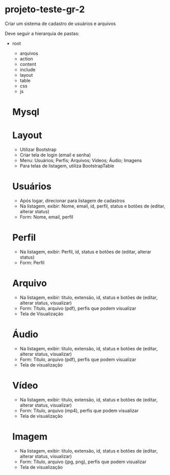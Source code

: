 # projeto-teste-gr-2
Criar um sistema de cadastro de usuários e arquivos



Deve seguir a hierarquia de pastas:

- root
    - arquivos
    - action 
    - content
    - include
    - layout
    - table
    - css
    - js
    
    
  # Mysql  
   
  # Layout
  - Utilizar Bootstrap
  - Criar tela de login (email e senha)
  - Menu: Usuários; Perfis; Arquivos; Videos; Áudio; Imagens
  - Para telas de listagem, utiliza BootstrapTable
  
  # Usuários
  - Após logar, direcionar para listagem de cadastros
  - Na listagem, exibir: Nome, email, id, perfil, status e botões de (editar, alterar status)
  - Form:  Nome, email, perfil
  
  # Perfil
  - Na listagem, exibir: Perfil, id, status e botões de (editar, alterar status) 
  - Form:  Perfil
  
  # Arquivo
  - Na listagem, exibir: titulo, extensão, id, status e botões de (editar, alterar status, visualizar)
  - Form:  Título, arquivo (pdf), perfis que podem visualizar
  - Tela de Visualização
  
  # Áudio
  - Na listagem, exibir: titulo, extensão, id, status e botões de (editar, alterar status, visualizar)
  - Form:  Título, arquivo (pdf), perfis que podem visualizar
  - Tela de visualização
  
  # Vídeo
  - Na listagem, exibir: titulo, extensão, id, status e botões de (editar, alterar status, visualizar)
  - Form:  Título, arquivo (mp4), perfis que podem visualizar
  - Tela de visualização
  
  # Imagem
  - Na listagem, exibir: titulo, extensão, id, status e botões de (editar, alterar status, visualizar)
  - Form:  Título, arquivo (jpg, png), perfis que podem visualizar
  - Tela de visualização
  
  
  
  
  
  
